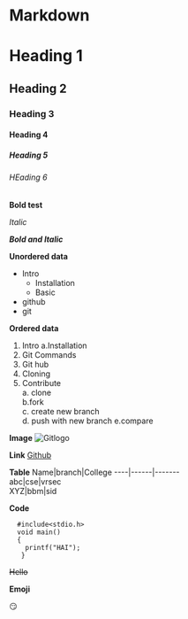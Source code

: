 # Markdown

# Heading 1

## Heading 2

### Heading 3

#### Heading 4

##### Heading 5

###### HEading 6

**Bold test**

*Italic*

***Bold and Italic***

**Unordered data**
- Intro
  * Installation
  * Basic
- github
- git

**Ordered data**
1. Intro
    a.Installation      
2. Git Commands    
3. Git hub    
4. Cloning      
5. Contribute     
   a. clone     
   b.fork   
   c. create new branch  
   d. push with new branch
   e.compare
   
**Image**
![Gitlogo](https://img.pngio.com/github-logo-icon-of-glyph-style-available-in-svg-png-eps-ai-github-icon-png-256_256.png)

**Link**
[Github](https://github.com)

**Table**
Name|branch|College
----|------|-------   
abc|cse|vrsec   
XYZ|bbm|sid   

**Code**  
```
  #include<stdio.h>
  void main()
  {
    printf("HAI");
   }
 ```
 
 ~~Hello~~
 
 **Emoji**
 
 :smirk:
